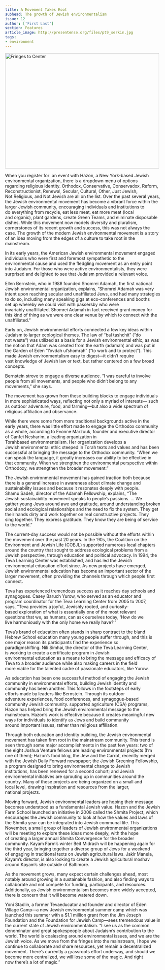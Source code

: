 ```yaml
---
title: A Movement Takes Root
subhead: The growth of Jewish environmentalism
issue: 12
author: ['First Last']
section: Features
article_image: http://presentense.org/files/pt9_serkin.jpg
tags:
- environment
---
```

<p><a title="Fringes to Center by PresenTense Group, on Flickr" href="http://www.flickr.com/photos/presentensegroup/5119358090/"><img width="500" height="375" alt="Fringes to Center" src="http://farm2.static.flickr.com/1052/5119358090_06eeb44c4a.jpg" /></a></p>
<p>
<meta http-equiv="Content-Type" content="text/html; charset=UTF-8">
<meta http-equiv="Content-Style-Type" content="text/css">
<title></title>
<meta name="Generator" content="Cocoa HTML Writer">
<meta name="CocoaVersion" content="1038.32"> <style type="text/css">
p.p1 {margin: 0.0px 0.0px 0.0px 0.0px; font: 9.5px Times}
p.p2 {margin: 0.0px 0.0px 0.0px 0.0px; font: 30.0px Times}
p.p3 {margin: 0.0px 0.0px 0.0px 0.0px; font: 16.0px Times}
span.s1 {color: #f83a33}
span.s2 {font: 52.0px Times}
</style> When you register for&nbsp;    an event with Hazon,&nbsp;a New York-based&nbsp;Jewish environmental&nbsp;organization, there is a dropdown&nbsp;menu of options regarding&nbsp;religious identity. Orthodox,&nbsp;Conservative, Conservadox,&nbsp;Reform, Reconstructionist,&nbsp;Renewal, Secular, Cultural,&nbsp;Other, Just Jewish, Not&nbsp;Religious, and Not Jewish are all&nbsp;on the list. Over the past several&nbsp;years, the Jewish environmental&nbsp;movement has become a vibrant&nbsp;force within the larger Jewish&nbsp;community, encouraging&nbsp;individuals and institutions to do&nbsp;everything from recycle, eat less&nbsp;meat, eat more meat (local and&nbsp;organic), plant gardens, create&nbsp;Green Teams, and eliminate&nbsp;disposable dishes. While this&nbsp;movement now models diversity&nbsp;and pluralism, cornerstones of&nbsp;its recent growth and success,&nbsp;this was not always the case. The&nbsp;growth of the modern Jewish&nbsp;environmental movement is a&nbsp;story of an idea moving from the&nbsp;edges of a culture to take root in&nbsp;the mainstream.            </meta>
</meta>
</meta>
</meta>
</p>
<p>In its early years, the&nbsp;American Jewish environmental&nbsp;movement engaged individuals&nbsp;who were first and foremost&nbsp;sympathetic to the environmental&nbsp;cause and used the fledgling&nbsp;movement as an entry point into&nbsp;Judaism. For those who were&nbsp;active environmentalists, they&nbsp;were surprised and delighted&nbsp;to see that Judaism provided a&nbsp;relevant voice.</p>
<p>Ellen Bernstein, who&nbsp;in 1988 founded Shomrei&nbsp;Adamah, the first national Jewish&nbsp;environmental organization,&nbsp;explains, &ldquo;Shomrei Adamah&nbsp;was very intent upon reaching&nbsp;secular and unaffiliated Jews,&nbsp;and had many strategies to do so,&nbsp;including many speaking gigs at&nbsp;eco-conferences and booths set&nbsp;up whereby we could visit with&nbsp;passersby who were invariably&nbsp;unaffiliated. Shomrei Adamah in&nbsp;fact received grant money for this&nbsp;kind of thing as we were one clear&nbsp;venue by which to connect with&nbsp;the unaffiliated.&rdquo;</p>
<p>Early on, Jewish&nbsp;environmental efforts connected&nbsp;a few key ideas within Judaism&nbsp;to larger ecological themes. The&nbsp;law of &ldquo;bal tashchit&rdquo; (&ldquo;do not&nbsp;waste&rdquo;) was utilized as a basis for&nbsp;a Jewish environmental ethic, as&nbsp;was the notion that Adam was&nbsp;created from the earth (adamah)&nbsp;and was put in the Garden of&nbsp;Eden &ldquo;l&rsquo;ovdah ul&rsquo;shomrah&rdquo; (&ldquo;to&nbsp;work and to protect&rdquo;). This made&nbsp;Jewish environmentalism easy&nbsp;to digest&mdash;it didn&rsquo;t require vast&nbsp;knowledge of Jewish law or text,&nbsp;but rather centered on a few&nbsp;broad concepts.</p>
<p>Bernstein strove to engage&nbsp;a diverse audience. &ldquo;I was&nbsp;careful to involve people from&nbsp;all movements, and people who&nbsp;didn&rsquo;t belong to any movements,&rdquo;&nbsp;she says.</p>
<p>The movement has grown&nbsp;from these building blocks to&nbsp;engage individuals in more&nbsp;sophisticated ways, reflecting&nbsp;not only a myriad of interests&mdash;&nbsp;such as outdoor adventure, food,&nbsp;and farming&mdash;but also a wide&nbsp;spectrum of religious affiliation&nbsp;and observance.</p>
<p>While there were some from&nbsp;more traditional backgrounds&nbsp;active in the early years, there&nbsp;was little effort made to engage&nbsp;the Orthodox community as&nbsp;a whole, according to Evonne&nbsp;Marzouk, founder and executive&nbsp;director of Canfei Nesharim, a&nbsp;leading organization in Torahbased&nbsp;environmentalism. Her&nbsp;organization develops a Jewish&nbsp;environmental ethic steeped&nbsp;in Torah texts and values and&nbsp;has been successful at bringing&nbsp;the message to the Orthodox&nbsp;community. &ldquo;When we can speak&nbsp;the language, it greatly increases&nbsp;our ability to be effective in that&nbsp;community. When we strengthen&nbsp;the environmental perspective&nbsp;within Orthodoxy, we strengthen&nbsp;the broader movement.&rdquo;</p>
<p>The Jewish environmental&nbsp;movement has gained traction&nbsp;both because there is a general&nbsp;increase in awareness about&nbsp;climate change and sustainability&nbsp;issues and because it resonates&nbsp;deeply with people. Shamu&nbsp;Sadeh, director of the Adamah&nbsp;Fellowship, explains, &ldquo;The Jewish&nbsp;sustainability movement speaks&nbsp;to people&rsquo;s passions. ... We gather&nbsp;young Jews around awe and&nbsp;gratitude, around understanding&nbsp;broken social and ecological&nbsp;relationships and the need to fix&nbsp;the system. They get their hands&nbsp;dirty and work together on real&nbsp;constructive projects. They sing&nbsp;together. They express gratitude.&nbsp;They know they are being of&nbsp;service to the world.&rdquo;</p>
<p>The current-day success&nbsp;would not be possible without the&nbsp;efforts within the movement over&nbsp;the past 20 years. In the &lsquo;90s, the&nbsp;Coalition on the Environment and&nbsp;Jewish Life (COEJL) supported&nbsp;numerous local chapters around&nbsp;the country that sought to address&nbsp;ecological problems from a Jewish&nbsp;perspective, through education&nbsp;and political advocacy. In 1994,&nbsp;the Teva Learning Center was&nbsp;established, and has led the&nbsp;Jewish environmental education&nbsp;effort since. As new projects have&nbsp;emerged, Jewish environmental&nbsp;education has become an&nbsp;important sector of the larger&nbsp;movement, often providing the&nbsp;channels through which people&nbsp;first connect.</p>
<p>Teva has experienced&nbsp;tremendous success as it reaches&nbsp;day schools and synagogues.&nbsp;Casey Baruch Yurow, who served&nbsp;as an educator and program&nbsp;coordinator for the Teva Learning&nbsp;Center from 2005 to 2007, says,&nbsp;&ldquo;Teva provides a joyful, Jewishly&nbsp;rooted, and curiosity-based&nbsp;exploration of what is essentially&nbsp;one of the most relevant questions&nbsp;that we, as humans, can ask&nbsp;ourselves today, &lsquo;How do we live&nbsp;harmoniously with the only home&nbsp;we really have?&rsquo;&rdquo;</p>
<p>Teva&rsquo;s brand of education&nbsp;often stands in sharp contract&nbsp;to the bland Hebrew School&nbsp;education many young people&nbsp;suffer through, and this is one&nbsp;major reason its participants&nbsp;find the experience so paradigmshifting.&nbsp;Nili Simhai, the director&nbsp;of the Teva Learning Center, is&nbsp;working to create a certificate&nbsp;program in Jewish environmental&nbsp;education as a means to bring&nbsp;the message and efficacy of Teva&nbsp;to a broader audience while also&nbsp;making careers in the field more&nbsp;viable for the talented cadre of&nbsp;passionate educators, like Yurow.</p>
<p>As education has been one&nbsp;successful method of engaging&nbsp;the Jewish community in&nbsp;environmental efforts, building&nbsp;Jewish identity and community&nbsp;has been another. This follows&nbsp;in the footsteps of early efforts&nbsp;made by leaders like Bernstein.&nbsp;Through its outdoor adventure&nbsp;experiences, food conferences,&nbsp;and synagogue-based community&nbsp;Jewish community.&nbsp;supported agriculture (CSA)&nbsp;programs, Hazon has helped&nbsp;bring the Jewish environmental&nbsp;message to the mainstream.&nbsp;Hazon&rsquo;s work is effective because&nbsp;it creates meaningful new ways&nbsp;for individuals to identify as Jews&nbsp;and build community around&nbsp;important issues, rather than&nbsp;religious affiliation.</p>
<p>
<meta charset="utf-8" /></p>
<p style="margin-top: 0.5em; margin-bottom: 0.9em; ">Through both education&nbsp;and identity building, the Jewish&nbsp;environmental movement&nbsp;has taken firm root in the&nbsp;mainstream community. This&nbsp;trend is seen through some&nbsp;major accomplishments in the&nbsp;past few years: two of the eight&nbsp;Joshua Venture fellows are leading&nbsp;environmental projects (I&rsquo;m one&nbsp;of them); Hazon&rsquo;s food blog,&nbsp;the Jew and the Carrot, recently&nbsp;merged with the Jewish Daily&nbsp;Forward newspaper; the Jewish&nbsp;Greening Fellowship, a program&nbsp;designed to bring environmental&nbsp;change to Jewish institutions,&nbsp;has been renewed for a second&nbsp;cohort; and Jewish environmental&nbsp;initiatives are sprouting up in&nbsp;communities around the country.&nbsp;Many of these projects are being&nbsp;organized on a small and local&nbsp;level, drawing inspiration and&nbsp;resources from the larger, national&nbsp;projects.</p>
<p>
<meta charset="utf-8" /></p>
<p style="margin-top: 0.5em; margin-bottom: 0.9em; ">Moving forward, Jewish&nbsp;environmental leaders are hoping&nbsp;their message becomes understood&nbsp;as a fundamental Jewish value.&nbsp;Hazon and the Jewish Farm&nbsp;School launched an initiative in&nbsp;2008 called the Shmita Project,&nbsp;which encourages the Jewish&nbsp;community to look at how the&nbsp;values and laws of the Shmita&nbsp;year can be integrated into Jewish&nbsp;communal life. This November, a&nbsp;small group of leaders of Jewish&nbsp;environmental organizations will&nbsp;be meeting to explore these ideas&nbsp;more deeply, with the hope of&nbsp;creating a larger annual Shmita&nbsp;Convergence for the broader community.&nbsp;Kayam&nbsp;Farm&rsquo;s winter Beit Midrash will&nbsp;be happening again for the third&nbsp;year, bringing together a diverse&nbsp;group of Jews for a weekend of&nbsp;engaging in traditional texts on&nbsp;Jewish agricultural laws. Jakir&nbsp;Manela, Kayam&rsquo;s director, is&nbsp;also looking to create a Jewish&nbsp;agricultural moshav around&nbsp;Kayam&rsquo;s site outside of Baltimore.</p>
<p>As the movement grows,&nbsp;many expect certain challenges&nbsp;ahead, most notably around&nbsp;growing in a sustainable&nbsp;fashion, and also finding ways&nbsp;to collaborate and not compete&nbsp;for funding, participants, and&nbsp;resources. Additionally, as Jewish&nbsp;environmentalism becomes more&nbsp;widely accepted, there is concern&nbsp;that it will become watered down.</p>
<p>Yoni Stadlin, a former Tevaeducator and founder and director&nbsp;of Eden Village Camp&mdash;a new&nbsp;Jewish environmental summer&nbsp;camp which was launched this&nbsp;summer with a $1.1 million grant&nbsp;from the Jim Joseph Foundation&nbsp;and the Foundation for Jewish&nbsp;Camp&mdash;sees tremendous value&nbsp;in the current state of Jewish&nbsp;environmentalism. &ldquo;I see us as the&nbsp;common denominator and great&nbsp;spokespeople about Judaism&rsquo;s&nbsp;contribution to the world. The&nbsp;world is coalescing around&nbsp;environmental issues, and we are&nbsp;the Jewish voice. As we move from&nbsp;the fringes into the mainstream, I&nbsp;hope we continue to collaborate&nbsp;and share resources, yet remain a&nbsp;decentralized movement. There&rsquo;s&nbsp;currently a grassroots effort&nbsp;underway, and should we become&nbsp;more centralized, we will lose&nbsp;some of the magic. And right now&nbsp;there&rsquo;s a lot of magic.&rdquo;</p>
